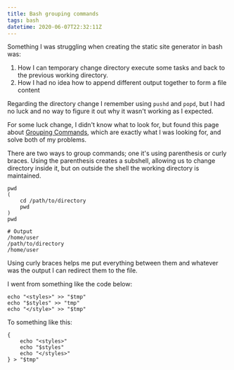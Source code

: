 ```yaml
---
title: Bash grouping commands
tags: bash
datetime: 2020-06-07T22:32:11Z
---
```

Something I was struggling when creating the static site generator in bash was:

1. How I can temporary change directory execute some tasks and back to the previous working directory.
2. How I had no idea how to append different output together to form a file content
<!--more-->

Regarding the directory change I remember using `pushd` and `popd`, but I had no luck and no way to figure it out why it wasn't working as I expected.

For some luck change, I didn't know what to look for, but found this page about [Grouping Commands](https://www.gnu.org/software/bash/manual/html_node/Command-Grouping.html), which are exactly what I was looking for, and solve both of my problems.

There are two ways to group commands; one it's using parenthesis or curly braces. Using the parenthesis creates a subshell, allowing us to change directory inside it, but on outside the shell the working directory is maintained.

    pwd
    (
        cd /path/to/directory
        pwd
    )
    pwd

    # Output
    /home/user
    /path/to/directory
    /home/user

Using curly braces helps me put everything between them and whatever was the output I can redirect them to the file.

I went from something like the code below:

    echo "<styles>" >> "$tmp"
    echo "$styles" >> "tmp"
    echo "</style>" >> "$tmp"

To something like this:

    {
        echo "<styles>"
        echo "$styles"
        echo "</styles>"
    } > "$tmp"
